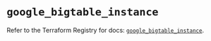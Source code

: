 # `google_bigtable_instance`

Refer to the Terraform Registry for docs: [`google_bigtable_instance`](https://registry.terraform.io/providers/hashicorp/google/6.44.0/docs/resources/bigtable_instance).
